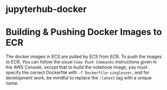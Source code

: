# jupyterhub-docker

# Building & Pushing Docker Images to ECR

The docker images in ECS are pulled by ECS from ECR. To push the images _to_ ECR, You can follow the usual `View Push Commands` instructions given in the AWS Console, _except_ that to build the notebook image, you must specify the correct Dockerfile with `-f Dockerfile-singleuser`, and for development work, be mindful to replace the `:latest` tag with a unique name.
